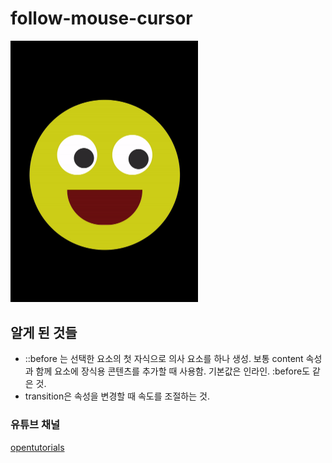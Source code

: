 # follow-mouse-cursor

<div>
<img src="image/project1day1css_0504.gif" width="300px">
</div>

## 알게 된 것들

- ::before 는 선택한 요소의 첫 자식으로 의사 요소를 하나 생성. 보통 content 속성과 함께 요소에 장식용 콘텐츠를 추가할 때 사용함. 기본값은 인라인. :before도 같은 것.
- transition은 속성을 변경할 때 속도를 조절하는 것.

### 유튜브 채널

[opentutorials](https://www.youtube.com/channel/UCbwXnUipZsLfUckBPsC7Jog)

